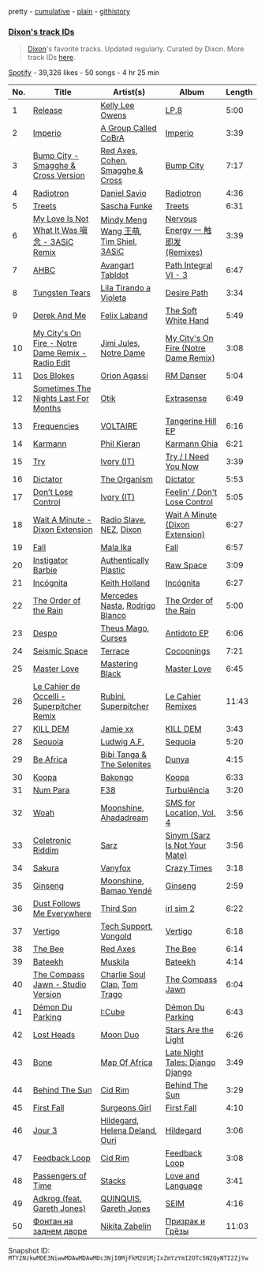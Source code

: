 pretty - [cumulative](/playlists/cumulative/37i9dQZF1DWZMAcZLI8XCI.md) - [plain](/playlists/plain/37i9dQZF1DWZMAcZLI8XCI) - [githistory](https://github.githistory.xyz/mackorone/spotify-playlist-archive/blob/main/playlists/plain/37i9dQZF1DWZMAcZLI8XCI)

### [Dixon's track IDs](https://open.spotify.com/playlist/37i9dQZF1DWZMAcZLI8XCI)

> <a href="spotify:artist:3wc57nV2fGEoM8x4xPK1O9">Dixon</a>'s favorite tracks\. Updated regularly\. Curated by Dixon\. More track IDs <a href="spotify:genre:track\_id">here</a>.

[Spotify](https://open.spotify.com/user/spotify) - 39,326 likes - 50 songs - 4 hr 25 min

| No. | Title | Artist(s) | Album | Length |
|---|---|---|---|---|
| 1 | [Release](https://open.spotify.com/track/0HRrjB07kckRfMbMDYa9bY) | [Kelly Lee Owens](https://open.spotify.com/artist/5eitAUlYmlha3LLWg7aBn5) | [LP.8](https://open.spotify.com/album/2nDuOMxIgxcimqobgE5veh) | 5:00 |
| 2 | [Imperio](https://open.spotify.com/track/4H6DcYcjNs5GzfF8gHncke) | [A Group Called CoBrA](https://open.spotify.com/artist/4fNoH37udrtOfcMMXbnGjN) | [Imperio](https://open.spotify.com/album/4xSIqrDjct43Ts9y0p2Foj) | 3:39 |
| 3 | [Bump City \- Smagghe & Cross Version](https://open.spotify.com/track/1QJvnROzNxXV5N4ZPhEqOA) | [Red Axes](https://open.spotify.com/artist/5Owm9QgL9BSCRQKTX6T08G), [Cohen](https://open.spotify.com/artist/0ernW3wpm2OCZ3CxnSB1YA), [Smagghe & Cross](https://open.spotify.com/artist/4aLw2jqSywRPpArQOZD0UV) | [Bump City](https://open.spotify.com/album/1715QOOYZt7VZ7KQn45Uy1) | 7:17 |
| 4 | [Radiotron](https://open.spotify.com/track/0Kad4X6xmrTyna6zWyvVMJ) | [Daniel Savio](https://open.spotify.com/artist/3bGidgPnfQ94pngQDx1Rwn) | [Radiotron](https://open.spotify.com/album/5IuJgfh9e3TYo9KZa0Jxa1) | 4:36 |
| 5 | [Treets](https://open.spotify.com/track/3GgMbGJS3B7CLLlbLvW9iz) | [Sascha Funke](https://open.spotify.com/artist/1dDTkRz9WVOQr63enjJ1Yd) | [Treets](https://open.spotify.com/album/7iKSGuQC37JOf7AELTjwyw) | 6:31 |
| 6 | [My Love Is Not What It Was 嗔念 \- 3ASiC Remix](https://open.spotify.com/track/6SLOsM4mIwvpXSpV0Dk3Jj) | [Mindy Meng Wang 王萌](https://open.spotify.com/artist/2pXrt2o7FNdFd3l2A3v6C0), [Tim Shiel](https://open.spotify.com/artist/4s4HQb53CQx8x9GlWJ5Ocy), [3ASiC](https://open.spotify.com/artist/2quQshYW4Qge6Y4Lfij9Fj) | [Nervous Energy 一 触即发 \(Remixes\)](https://open.spotify.com/album/3K6k9eXCtB0rkglVxVWGuU) | 3:39 |
| 7 | [AHBC](https://open.spotify.com/track/054wVabhZUeyOaydeHtHAA) | [Avangart Tabldot](https://open.spotify.com/artist/0lX6dTDSYPoxf5OBZgJaZX) | [Path Integral VI \- 3](https://open.spotify.com/album/5Y3UqjtTt3gAYq8aPg93Q1) | 6:47 |
| 8 | [Tungsten Tears](https://open.spotify.com/track/6c6Ca3lJcigHoufkh6rdJr) | [Lila Tirando a Violeta](https://open.spotify.com/artist/1ZD9xcoRJKY4ldaV4UuAhx) | [Desire Path](https://open.spotify.com/album/4QMLBkfHh8ZrBLm3HGDx9V) | 3:34 |
| 9 | [Derek And Me](https://open.spotify.com/track/0L8CqaIRpgqoVTRC4jTuaa) | [Felix Laband](https://open.spotify.com/artist/3E6Tbv49KoKnCoGqHJHQGx) | [The Soft White Hand](https://open.spotify.com/album/0MI8KRz9FnzSlbTICDDEMW) | 5:49 |
| 10 | [My City's On Fire \- Notre Dame Remix \- Radio Edit](https://open.spotify.com/track/2V7s6NWYiHT7yvMivPW71P) | [Jimi Jules](https://open.spotify.com/artist/6RsLLSkSTcL4YrvgRcBTQd), [Notre Dame](https://open.spotify.com/artist/6Q1Ps2F5LkdxLAM6S7KPpt) | [My City's On Fire \(Notre Dame Remix\)](https://open.spotify.com/album/0fZMpwgE9Pv8uyCmmMCN8M) | 3:08 |
| 11 | [Dos Blokes](https://open.spotify.com/track/2qHAcmIO5aCy5BDb9pwnSx) | [Orion Agassi](https://open.spotify.com/artist/6NYO4az8FEZJfWwTJM4dud) | [RM Danser](https://open.spotify.com/album/4e39NWGUwTLqu72z2RGvtP) | 5:04 |
| 12 | [Sometimes The Nights Last For Months](https://open.spotify.com/track/1ogFfksWVZjSjoU1b45298) | [Otik](https://open.spotify.com/artist/6yvENIf7GmNwYnspB8UCpB) | [Extrasense](https://open.spotify.com/album/7nVQmAZnEcNF4yp5ZQFnem) | 6:49 |
| 13 | [Frequencies](https://open.spotify.com/track/2OecMzk9m4kAaEMwxVoQOB) | [VOLTAIRE](https://open.spotify.com/artist/0Lw9SmC26XK9j3OyOhf81H) | [Tangerine Hill EP](https://open.spotify.com/album/3eTD7H5sWEECgKxkR5rCrp) | 6:16 |
| 14 | [Karmann](https://open.spotify.com/track/30Ny7VDyLuh3mp8HtARO6w) | [Phil Kieran](https://open.spotify.com/artist/7fVBYlm65H50HLNLAQHBt5) | [Karmann Ghia](https://open.spotify.com/album/7HIdCtptzzVCmvSukPVtu6) | 6:21 |
| 15 | [Try](https://open.spotify.com/track/6dYp9gwmnHvLdjwHhhiJbV) | [Ivory \(IT\)](https://open.spotify.com/artist/0H1va9wyZWImoOV4euIBcr) | [Try / I Need You Now](https://open.spotify.com/album/4bPpSY4RfqWXcPrlLP8v1G) | 3:39 |
| 16 | [Dictator](https://open.spotify.com/track/6IIdrkvjCx5v9DNCeixv7y) | [The Organism](https://open.spotify.com/artist/2ZbM7ypKR8jIF6sfyI54Kz) | [Dictator](https://open.spotify.com/album/4vUh2K7uZsCRoHFTQP8ZpI) | 5:53 |
| 17 | [Don’t Lose Control](https://open.spotify.com/track/3TGLQ2nabtH5I0xYEYgjxN) | [Ivory \(IT\)](https://open.spotify.com/artist/0H1va9wyZWImoOV4euIBcr) | [Feelin' / Don't Lose Control](https://open.spotify.com/album/2lauqd4ZtaiPpgo45tpcQE) | 5:05 |
| 18 | [Wait A Minute \- Dixon Extension](https://open.spotify.com/track/2O2oWOUJM14dWhQNpkcSbD) | [Radio Slave](https://open.spotify.com/artist/4rzWjR3L3M54c6I25NzdM3), [NEZ](https://open.spotify.com/artist/2Mwy2BwAUT3WU1cZa3pvEW), [Dixon](https://open.spotify.com/artist/3wc57nV2fGEoM8x4xPK1O9) | [Wait A Minute \(Dixon Extension\)](https://open.spotify.com/album/2bkhNP3qpPZFAEK6me4hoT) | 6:27 |
| 19 | [Fall](https://open.spotify.com/track/6RWLd4QgqeYLwiy18ZtAvO) | [Mala Ika](https://open.spotify.com/artist/0lIcQdmExeSmTaDn4IHIrx) | [Fall](https://open.spotify.com/album/45hDvgfRy0nQbxZt5ecPX5) | 6:57 |
| 20 | [Instigator Barbie](https://open.spotify.com/track/4kaG0awpwQzANBuNtRpKC6) | [Authentically Plastic](https://open.spotify.com/artist/1Gum664eHo0JeNdHWb4hoY) | [Raw Space](https://open.spotify.com/album/6JPNx7NEJFP5D57sufgVze) | 3:09 |
| 21 | [Incógnita](https://open.spotify.com/track/2at8cqZnv7NSXdh7t9SA7u) | [Keith Holland](https://open.spotify.com/artist/2aiclLmwHVK8c8eyCf0hOX) | [Incógnita](https://open.spotify.com/album/6nV0cetUOLGOtM7Wbrg7h9) | 6:27 |
| 22 | [The Order of the Rain](https://open.spotify.com/track/4LCsXtT1cAeERXN0gb0Kbm) | [Mercedes Nasta](https://open.spotify.com/artist/0eHEhyv8iCI5pLiD5Eh3vH), [Rodrigo Blanco](https://open.spotify.com/artist/21HbMlb9irHkIBRljFaoIK) | [The Order of the Rain](https://open.spotify.com/album/63gVoVz1raiZGgFldjpNKK) | 5:00 |
| 23 | [Despo](https://open.spotify.com/track/7LbEHcAWZW11l2aJvRFQgl) | [Theus Mago](https://open.spotify.com/artist/5AmmljbTOeKJcfoTd6QCd3), [Curses](https://open.spotify.com/artist/6Q6uLDktE9vha6MtIUMcp1) | [Antidoto EP](https://open.spotify.com/album/0F36XdZb3xoUXdgMWz1z60) | 6:06 |
| 24 | [Seismic Space](https://open.spotify.com/track/0eP0ghUJGUKaiOWDJLxTRd) | [Terrace](https://open.spotify.com/artist/2ldswwzbj1p4IxSZY4b0RE) | [Cocoonings](https://open.spotify.com/album/3rVIFbmslpZAXf6neYV2tD) | 7:21 |
| 25 | [Master Love](https://open.spotify.com/track/3bDyf8idYKthJhGQ34z7t2) | [Mastering Black](https://open.spotify.com/artist/6c8ebqXKWm1ufwHjL0NsmZ) | [Master Love](https://open.spotify.com/album/50kZA4MUvPea5rQPmiWRoq) | 6:45 |
| 26 | [Le Cahier de Occelli \- Superpitcher Remix](https://open.spotify.com/track/06MFmvloG0qgRyrUkZGtTB) | [Rubini](https://open.spotify.com/artist/37lTgZxoNe4qFgwm2ox8u9), [Superpitcher](https://open.spotify.com/artist/55BdmUTmTmoUNOFQxm54k5) | [Le Cahier Remixes](https://open.spotify.com/album/6u8R729bxqN44qVesl99gX) | 11:43 |
| 27 | [KILL DEM](https://open.spotify.com/track/5CE0k1VmTXgCtaa5L288LP) | [Jamie xx](https://open.spotify.com/artist/7A0awCXkE1FtSU8B0qwOJQ) | [KILL DEM](https://open.spotify.com/album/71iqkeqFNSiCgum1gPfeZo) | 3:43 |
| 28 | [Sequoia](https://open.spotify.com/track/5dedHF0HRC329G3zcds4RL) | [Ludwig A.F.](https://open.spotify.com/artist/3Pxzo6Fhgswi6238OggzO5) | [Sequoia](https://open.spotify.com/album/1oaojgaRZ9xlTXIhSOb43j) | 5:20 |
| 29 | [Be Africa](https://open.spotify.com/track/36uAnrbrv6L9IFxCxuF1Xb) | [Bibi Tanga & The Selenites](https://open.spotify.com/artist/1wDClxPQ3dnP5IfginkLma) | [Dunya](https://open.spotify.com/album/1Z8dE4tkGHamtFacfjozpn) | 4:15 |
| 30 | [Koopa](https://open.spotify.com/track/3M3jpDo83tZ9Ni1PVrJBgr) | [Bakongo](https://open.spotify.com/artist/4FmchdtAj76UxQiNOjCgMo) | [Koopa](https://open.spotify.com/album/0FuLGhyhxw83SeSsNDqjJ8) | 6:33 |
| 31 | [Num Para](https://open.spotify.com/track/5gWRNJhIWDZ5Uh1pbv1Jja) | [F38](https://open.spotify.com/artist/1Tbqjt54QI8g0zJx0BCQIs) | [Turbulência](https://open.spotify.com/album/7IY0aEuCcSpYT7N6ScnrSN) | 3:20 |
| 32 | [Woah](https://open.spotify.com/track/0nb3rHI96wtfflIOBczsbc) | [Moonshine](https://open.spotify.com/artist/6uZcG9ex8hJKEo3XUyMxEX), [Ahadadream](https://open.spotify.com/artist/3SvsaUFZZNgVZYKrcFgzWW) | [SMS for Location, Vol\. 4](https://open.spotify.com/album/6wTdl91po1VgHgLsFa6YJk) | 3:56 |
| 33 | [Celetronic Riddim](https://open.spotify.com/track/3sO5W4kHBdjvcyE2ApiVcs) | [Sarz](https://open.spotify.com/artist/408vMm7y1227ASq7GmWygZ) | [Sinym \(Sarz Is Not Your Mate\)](https://open.spotify.com/album/3ZPMvMpc49XwdxVMZZsjRy) | 3:56 |
| 34 | [Sakura](https://open.spotify.com/track/2Gckm8wwyctEPhth9wPAx4) | [Vanyfox](https://open.spotify.com/artist/5fXfvsAoc9N5dIMif1quGe) | [Crazy Times](https://open.spotify.com/album/3M4pROXKoXzIfW9oFmCgpX) | 3:18 |
| 35 | [Ginseng](https://open.spotify.com/track/6GUX9mT0gBFD2PmQAWIF2a) | [Moonshine](https://open.spotify.com/artist/6uZcG9ex8hJKEo3XUyMxEX), [Bamao Yendé](https://open.spotify.com/artist/0nL6DyhvhTN6caBD4uSOi3) | [Ginseng](https://open.spotify.com/album/5kxfMpq0RAQqLxI2wk4swv) | 2:59 |
| 36 | [Dust Follows Me Everywhere](https://open.spotify.com/track/7LTHHzouJzsBCDyTv2uGNW) | [Third Son](https://open.spotify.com/artist/3V0CkmupRFH97LSOafzfbc) | [irl sim 2](https://open.spotify.com/album/5NCxgwBEZPAXWxFERFXKyB) | 6:22 |
| 37 | [Vertigo](https://open.spotify.com/track/7K0rV0HnLlrxTowwnLrkCk) | [Tech Support](https://open.spotify.com/artist/1q9DdIVexjOaCYVpMJnOmq), [Vongold](https://open.spotify.com/artist/35b8sQFsX9GaL8YjPI9nqN) | [Vertigo](https://open.spotify.com/album/0E5lHxK9kF8VKwmd7YtACg) | 6:18 |
| 38 | [The Bee](https://open.spotify.com/track/2GvJosg7KYrgYZDooyY83B) | [Red Axes](https://open.spotify.com/artist/5Owm9QgL9BSCRQKTX6T08G) | [The Bee](https://open.spotify.com/album/76cySIpm6nNkjtifl2RzpF) | 6:14 |
| 39 | [Bateekh](https://open.spotify.com/track/0LNcBR9Rbj59JxeUBBQit7) | [Muskila](https://open.spotify.com/artist/1iBiS6r5HvyEALDYfkWAQm) | [Bateekh](https://open.spotify.com/album/3axS1s6UJqmgogmz2oyoOn) | 4:14 |
| 40 | [The Compass Jawn \- Studio Version](https://open.spotify.com/track/442z2BjwXdn4DlQdqPsmX5) | [Charlie Soul Clap](https://open.spotify.com/artist/4R1FbGcLzUd1poeNQXIb8o), [Tom Trago](https://open.spotify.com/artist/2vUpX2Zq1DBdCHuoEnmzkK) | [The Compass Jawn](https://open.spotify.com/album/3GRkliKarE23yqJyW1aBky) | 6:04 |
| 41 | [Démon Du Parking](https://open.spotify.com/track/1jzgkNM1IBMYPLXirGvxhT) | [I:Cube](https://open.spotify.com/artist/2HNNSjjaK20NZ9PDZ2EMwU) | [Démon Du Parking](https://open.spotify.com/album/3DxXkYuhV1H53CKkBmYnxC) | 6:43 |
| 42 | [Lost Heads](https://open.spotify.com/track/6f8wIpMdNnL7CZ8zsfmh6v) | [Moon Duo](https://open.spotify.com/artist/4ipKeGoyPCcpEblETS4qLu) | [Stars Are the Light](https://open.spotify.com/album/1sHQuaIevYqota2y67KzK5) | 6:26 |
| 43 | [Bone](https://open.spotify.com/track/0JnzTTr0uUQHsQaAA2XOVe) | [Map Of Africa](https://open.spotify.com/artist/11JxhpXpF2NkGjPsYoyv92) | [Late Night Tales: Django Django](https://open.spotify.com/album/6bkHnwgH22RQlsMke4UMqD) | 3:49 |
| 44 | [Behind The Sun](https://open.spotify.com/track/42jFhmPXMdBuEESMBjpFlu) | [Cid Rim](https://open.spotify.com/artist/1qsa20MWDjV9QI93zn2i2s) | [Behind The Sun](https://open.spotify.com/album/74awnhwIvK6XAFL3q68iuG) | 3:29 |
| 45 | [First Fall](https://open.spotify.com/track/6AN0JXPYfKBBt0448z4gIo) | [Surgeons Girl](https://open.spotify.com/artist/7CXSuH40c4n4hVbP1JDBFP) | [First Fall](https://open.spotify.com/album/7JBiWEAj1vO4zIY5q0WzF5) | 4:10 |
| 46 | [Jour 3](https://open.spotify.com/track/0uV87Zea2zf6ZufAnjdx2V) | [Hildegard](https://open.spotify.com/artist/2Ffds2i0bCHVuLiJq6GqCC), [Helena Deland](https://open.spotify.com/artist/0BJeP79i5wKgCqsEEiQ7G0), [Ouri](https://open.spotify.com/artist/41gxyJbzbAaChEyrZ9j3rv) | [Hildegard](https://open.spotify.com/album/6w7nCE7qv2GNngPYW6HZgV) | 3:06 |
| 47 | [Feedback Loop](https://open.spotify.com/track/0P0mIfzkLvBU2xZQN7rQNC) | [Cid Rim](https://open.spotify.com/artist/1qsa20MWDjV9QI93zn2i2s) | [Feedback Loop](https://open.spotify.com/album/204n8zYF4t6GYr7atvFvsE) | 3:08 |
| 48 | [Passengers of Time](https://open.spotify.com/track/3cKfbyny4SloRrnQSYaZuO) | [Stacks](https://open.spotify.com/artist/2Ha6pYYY5idQ3RnWpJIvnY) | [Love and Language](https://open.spotify.com/album/7nvV2Qu1MHGM0qMzCYVxbb) | 3:41 |
| 49 | [Adkrog \(feat\. Gareth Jones\)](https://open.spotify.com/track/7eRpn6OQ7U5KOMrcomSy0C) | [QUINQUIS](https://open.spotify.com/artist/10FKxn7w2iNuFkI0uKm9KH), [Gareth Jones](https://open.spotify.com/artist/1W9zmk9JQsQaKSpphFHkUV) | [SEIM](https://open.spotify.com/album/2417iYb0cUeCNgshb6wTz8) | 4:16 |
| 50 | [Фонтан на заднем дворе](https://open.spotify.com/track/6HAvvcn4yGWJTnd4G6cWYQ) | [Nikita Zabelin](https://open.spotify.com/artist/2aXHmJQLcl62Brd9Okoza1) | [Призрак и Грёзы](https://open.spotify.com/album/6wSpYG0RiQrlVvyK1Kzxw0) | 11:03 |

Snapshot ID: `MTY2NzkwMDE3NiwwMDAwMDAwMDc3NjI0MjFkM2U1MjIxZmYzYmI2OTc5N2QyNTI2ZjYw`
